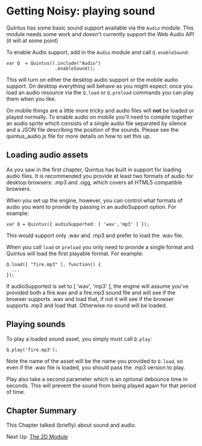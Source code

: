 # Getting Noisy: playing sound

Quintus has some basic sound support available via the `Audio` module. This module needs some work and doesn't currently support the Web Audio API (it will at some point)

To enable Audio support, add in the `Audio` module and call `Q.enableSound`:

    var Q  = Quintus().include("Audio")
                      .enableSound();
                      
This will turn on either the desktop audio support or the mobile audio support. On desktop everything will behave as you might expect: once you load an audio resource via the `Q.load` or `Q.preload` commands you can play them when you like.

On mobile things are a little more tricky and audio files will **not** be loaded or played normally. To enable audio on mobile you'll need to compile together an audio sprite which consists of a single audio file separated by silence and a JSON file describing the position of the sounds. Please see the quintus_audio.js file for more details on how to set this up.

## Loading audio assets

As you saw in the first chapter, Quintus has built in support for loading audio files. It is recommended you provide at least two formats of audio for desktop browsers: .mp3 and .ogg, which covers all HTML5 compatible browsers. 

When you set up the engine, however, you can control what formats of audio you want to provide by passing in an audioSupport option. For example:

    var Q = Quintus({ audioSupported: [ 'wav','mp3' ] });
    
This would support only .wav and .mp3 and prefer to load the .wav file.

When you call `load` or `preload` you only need to provide a single format and Quintus will load the first playable format. For example:

    Q.load([ "fire.mp3" ], function() {
      ...
    });
    
If audioSupported is set to [ 'wav', 'mp3' ], the engine will assume you've provided both a fire.wav and a fire.mp3 sound file and will see if the browser supports .wav and load that, if not it will see if the browser supports .mp3 and load that. Otherwise no sound will be loaded.

## Playing sounds

To play a loaded sound asset, you simply must call `Q.play`:

    Q.play('fire.mp3');
    
Note the name of the asset will be the name you provided to `Q.load`, so even if the .wav file is loaded, you should pass the .mp3 version to play.

Play also take a second parameter which is an optional debounce time in seconds. This will prevent the sound from being played again for that period of time.

## Chapter Summary

This Chapter talked (briefly) about sound and audio.

Next Up: [The 2D Module](2d.md)

